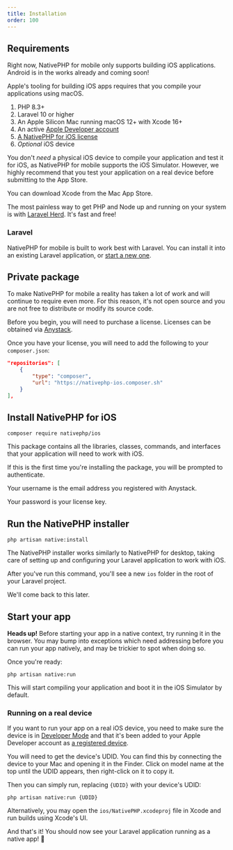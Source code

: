 ```yaml
---
title: Installation
order: 100
---
```


## Requirements

Right now, NativePHP for mobile only supports building iOS applications. Android is in the works already and coming soon!

Apple's tooling for building iOS apps requires that you compile your applications using macOS.

1. PHP 8.3+
2. Laravel 10 or higher
3. An Apple Silicon Mac running macOS 12+ with Xcode 16+
4. An active [Apple Developer account](https://developer.apple.com/)
5. [A NativePHP for iOS license](https://checkout.anystack.sh/nativephp-ios)
6. _Optional_ iOS device

You don't _need_ a physical iOS device to compile your application and test it for iOS, as NativePHP for mobile supports
the iOS Simulator. However, we highly recommend that you test your application on a real device before submitting to the
App Store.

You can download Xcode from the Mac App Store.

The most painless way to get PHP and Node up and running on your system is with
[Laravel Herd](https://herd.laravel.com). It's fast and free!

### Laravel

NativePHP for mobile is built to work best with Laravel. You can install it into an existing Laravel application, or
[start a new one](https://laravel.com/docs/installation).

## Private package

To make NativePHP for mobile a reality has taken a lot of work and will continue to require even more. For this reason,
it's not open source and you are not free to distribute or modify its source code.

Before you begin, you will need to purchase a license.
Licenses can be obtained via [Anystack](https://checkout.anystack.sh/nativephp-ios).

Once you have your license, you will need to add the following to your `composer.json`:

```json
"repositories": [
    {
        "type": "composer",
        "url": "https://nativephp-ios.composer.sh"
    }
],
```

## Install NativePHP for iOS

```shell
composer require nativephp/ios
```
This package contains all the libraries, classes, commands, and interfaces that your application will need to work with
iOS.

If this is the first time you're installing the package, you will be prompted to authenticate.

Your username is the email address you registered with Anystack. 

Your password is your license key.

## Run the NativePHP installer

```shell
php artisan native:install
```

The NativePHP installer works similarly to NativePHP for desktop, taking care of setting up and configuring your Laravel
application to work with iOS.

After you've run this command, you'll see a new `ios` folder in the root of your Laravel project.

We'll come back to this later.

## Start your app

**Heads up!** Before starting your app in a native context, try running it in the browser. You may bump into exceptions
which need addressing before you can run your app natively, and may be trickier to spot when doing so.

Once you're ready:

```shell
php artisan native:run
```

This will start compiling your application and boot it in the iOS Simulator by default.

### Running on a real device

If you want to run your app on a real iOS device, you need to make sure the device is in
[Developer Mode](https://developer.apple.com/documentation/xcode/enabling-developer-mode-on-a-device) and that it's
been added to your Apple Developer account as
[a registered device](https://developer.apple.com/account/resources/devices/list).

You will need to get the device's UDID. You can find this by connecting the device to your Mac and opening it in the
Finder. Click on model name at the top until the UDID appears, then right-click on it to copy it.

Then you can simply run, replacing `{UDID}` with your device's UDID:

```shell
php artisan native:run {UDID}
```

Alternatively, you may open the `ios/NativePHP.xcodeproj` file in Xcode and run builds using Xcode's UI.

And that's it! You should now see your Laravel application running as a native app! 🎉
